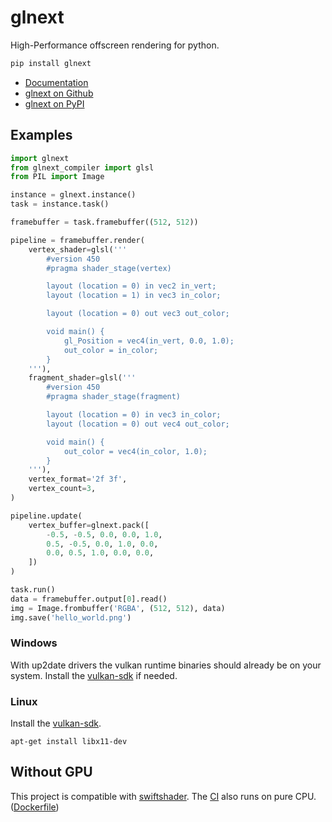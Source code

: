 # glnext

High-Performance offscreen rendering for python.

```sh
pip install glnext
```

- [Documentation](https://glnext.readthedocs.io/)
- [glnext on Github](https://github.com/glnext/glnext/)
- [glnext on PyPI](https://pypi.org/project/glnext/)

## Examples

```py
import glnext
from glnext_compiler import glsl
from PIL import Image

instance = glnext.instance()
task = instance.task()

framebuffer = task.framebuffer((512, 512))

pipeline = framebuffer.render(
    vertex_shader=glsl('''
        #version 450
        #pragma shader_stage(vertex)

        layout (location = 0) in vec2 in_vert;
        layout (location = 1) in vec3 in_color;

        layout (location = 0) out vec3 out_color;

        void main() {
            gl_Position = vec4(in_vert, 0.0, 1.0);
            out_color = in_color;
        }
    '''),
    fragment_shader=glsl('''
        #version 450
        #pragma shader_stage(fragment)

        layout (location = 0) in vec3 in_color;
        layout (location = 0) out vec4 out_color;

        void main() {
            out_color = vec4(in_color, 1.0);
        }
    '''),
    vertex_format='2f 3f',
    vertex_count=3,
)

pipeline.update(
    vertex_buffer=glnext.pack([
        -0.5, -0.5, 0.0, 0.0, 1.0,
        0.5, -0.5, 0.0, 1.0, 0.0,
        0.0, 0.5, 1.0, 0.0, 0.0,
    ])
)

task.run()
data = framebuffer.output[0].read()
img = Image.frombuffer('RGBA', (512, 512), data)
img.save('hello_world.png')
```

### Windows

With up2date drivers the vulkan runtime binaries should already be on your system.
Install the [vulkan-sdk](https://vulkan.lunarg.com/sdk/home) if needed.

### Linux

Install the [vulkan-sdk](https://vulkan.lunarg.com/sdk/home).

```
apt-get install libx11-dev
```

## Without GPU

This project is compatible with [swiftshader](https://github.com/google/swiftshader/).
The [CI](https://github.com/cprogrammer1994/glnext/actions/) also runs on pure CPU. ([Dockerfile](tests/Dockerfile))
